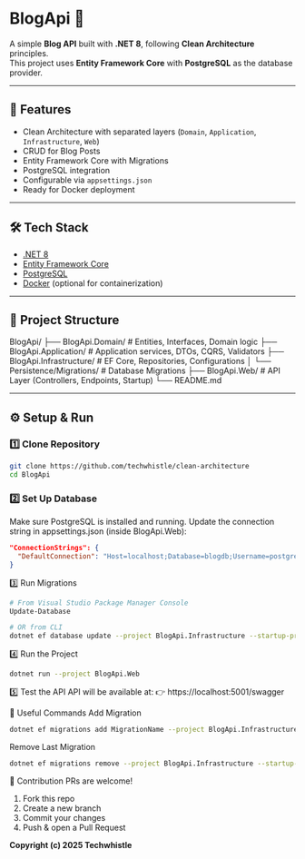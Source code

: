 # BlogApi 📝

A simple **Blog API** built with **.NET 8**, following **Clean Architecture** principles.  
This project uses **Entity Framework Core** with **PostgreSQL** as the database provider.  

---

## 🚀 Features
- Clean Architecture with separated layers (`Domain`, `Application`, `Infrastructure`, `Web`)
- CRUD for Blog Posts
- Entity Framework Core with Migrations
- PostgreSQL integration
- Configurable via `appsettings.json`
- Ready for Docker deployment

---

## 🛠️ Tech Stack
- [.NET 8](https://dotnet.microsoft.com/)
- [Entity Framework Core](https://learn.microsoft.com/en-us/ef/core/)
- [PostgreSQL](https://www.postgresql.org/)
- [Docker](https://www.docker.com/) (optional for containerization)

---

## 📂 Project Structure
BlogApi/
├── BlogApi.Domain/ # Entities, Interfaces, Domain logic
├── BlogApi.Application/ # Application services, DTOs, CQRS, Validators
├── BlogApi.Infrastructure/ # EF Core, Repositories, Configurations
│ └── Persistence/Migrations/ # Database Migrations
├── BlogApi.Web/ # API Layer (Controllers, Endpoints, Startup)
└── README.md


---

## ⚙️ Setup & Run

### 1️⃣ Clone Repository
```bash
git clone https://github.com/techwhistle/clean-architecture
cd BlogApi
```

### 2️⃣ Set Up Database

Make sure PostgreSQL is installed and running.
Update the connection string in appsettings.json (inside BlogApi.Web):

```json
"ConnectionStrings": {
  "DefaultConnection": "Host=localhost;Database=blogdb;Username=postgres;Password=yourpassword"
}
```

3️⃣ Run Migrations

```bash
# From Visual Studio Package Manager Console
Update-Database

# OR from CLI
dotnet ef database update --project BlogApi.Infrastructure --startup-project BlogApi.Web

```

4️⃣ Run the Project
```bash
dotnet run --project BlogApi.Web
```

5️⃣ Test the API
API will be available at:
👉 https://localhost:5001/swagger



📖 Useful Commands
Add Migration
```bash
dotnet ef migrations add MigrationName --project BlogApi.Infrastructure --startup-project BlogApi.Web --output-dir Persistence/Migrations
```

Remove Last Migration
```bash
dotnet ef migrations remove --project BlogApi.Infrastructure --startup-project BlogApi.Web
```


🤝 Contribution
PRs are welcome!

1. Fork this repo
2. Create a new branch
3. Commit your changes
4. Push & open a Pull Request


**Copyright (c) 2025 Techwhistle**